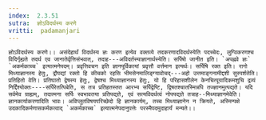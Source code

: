 ```yaml
---
index:  2.3.51
sutra:  ज्ञोऽविदर्थस्य करणे
vritti:  padamanjari
---
```


	ज्ञोऽविदर्थस्य करणे।। असंदेहार्थं विदर्थस्य ज्ञः करण इत्येव वक्तव्ये तदकरणादविदर्थस्येति पदच्चेदः, लुग्विकरणश्च विदिर्गृह्यते तदर्थ एव जानातेर्वृत्तिसंभवात्, तदाह---अविदर्तस्याज्ञानार्थस्येति। सर्पिषो जानीत इति। `अपह्नवे ज्ञः` `अकर्मकाच्च` इत्यात्मनेपदम्। प्रवृत्तिवचन इति ज्ञानपूर्विकायां प्रवृत्तौ वर्त्तमान इत्यर्थः। सर्पिषि रक्त इति। रागो मिथ्याज्ञानस्य हेतुः, द्रौपद्यां रक्तो हि कीचको रहसि भीमसेनमालिङ्ग्यावोचद्---अहो उत्तमाङ्गनामीद्दशी सुस्पर्शतेति। प्रतिहितो वेति। प्रतिघातो द्वेषस्य हेतुः, द्वेषश्च मिथ्याज्ञानस्य हेतुः, यो हि परिहासशीलेन केनचित्पूयादिकमशुचि द्रव्यं निर्द्दिश्योक्तः----सर्पिरेतत्पिबेति, स तत्र प्रतिहतस्तत आरभ्य सर्पिद्वेष्टि, द्विषतश्चातस्मिन्नपि तज्ज्ञानमुत्पद्यते। यदि सर्वमेव ग्राह्यम्, तदात्मना सर्पिः स्वभावतया प्रतिपद्यते, एवं सत्यविदर्थत्वं नोपपद्यते तत्राह--मिथ्याज्ञानमेवेति। ज्ञानकार्याकरणादिति भावः। अविप्लुतविषयपरिच्छेदो हि ज्ञानकार्यम्, तच्च मिथ्याज्ञानेन न क्रियते, अस्मिन्पक्षे उदकादिकर्मणासकर्मकत्वाद् `अकर्मकाच्च` इत्यात्मनेपदानुपत्तेः परस्मैपदमुदाहार्यं मन्यते।।
